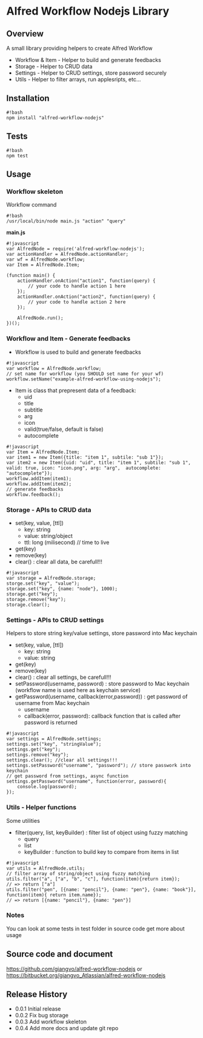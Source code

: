 Alfred Workflow Nodejs Library
=========

## Overview ##

A small library providing helpers to create Alfred Workflow

* Workflow & Item - Helper to build and generate feedbacks
* Storage - Helper to CRUD data
* Settings - Helper to CRUD settings, store password securely
* Utils  - Helper to filter arrays, run applesripts, etc...

## Installation ##

```
#!bash
npm install "alfred-workflow-nodejs"
```
## Tests ##

```
#!bash
npm test
```
## Usage ##
### Workflow skeleton ###
Workflow command
```
#!bash
/usr/local/bin/node main.js "action" "query"
```
**main.js**
```
#!javascript
var AlfredNode = require('alfred-workflow-nodejs');
var actionHandler = AlfredNode.actionHandler;
var wf = AlfredNode.workflow;
var Item = AlfredNode.Item;

(function main() {
    actionHandler.onAction("action1", function(query) {
        // your code to handle action 1 here
    });
    actionHandler.onAction("action2", function(query) {
        // your code to handle action 2 here
    });

    AlfredNode.run();
})();
```

### Workflow and Item - Generate feedbacks ###
* Workflow is used to build and generate feedbacks

```
#!javascript
var workflow = AlfredNode.workflow;
// set name for workflow (you SHOULD set name for your wf)
workflow.setName("example-alfred-workflow-using-nodejs");
```

* Item is class that prepresent data of a feedback:
    * uid
    * title
    * subtitle
    * arg
    * icon
    * valid(true/false, default is false)
    * autocomplete

```
#!javascript
var Item = AlfredNode.Item;
var item1 = new Item({title: "item 1", subtile: "sub 1"});
var item2 = new Item({uid: "uid", title: "item 1", subtile: "sub 1", valid: true, icon: "icon.png", arg: "arg",  autocomplete: "autocomplete"});
workflow.addItem(item1);
workflow.addItem(item2);
// generate feedbacks
workflow.feedback();

```

### Storage - APIs to CRUD data ###
* set(key, value, [ttl])
    * key: string
    * value: string/object
    * ttl: long (milisecond) // time to live 
* get(key)
* remove(key)
* clear() : clear all data, be carefull!!!

```
#!javascript
var storage = AlfredNode.storage;
storge.set("key", "value");
storage.set("key", {name: "node"}, 1000);
storage.get("key");
storage.remove("key");
storage.clear();
```
    
### Settings - APIs to CRUD settings ###
Helpers to store string key/value settings, store password into Mac keychain

* set(key, value, [ttl])
    * key: string
    * value: string
* get(key)
* remove(key)
* clear() : clear all settings, be carefull!!!
* setPassword(username, password) : store password to Mac keychain (workflow name is used here as keychain service)
* getPassword(username, callback(error,password)) : get password of username from Mac keychain
    * username
    * callback(error, password): callback function that is called after password is returned

```
#!javascript
var settings = AlfredNode.settings;
settings.set("key", "stringValue");
settings.get("key");
settings.remove("key");
settings.clear(); //clear all settings!!!
settings.setPassword("username", "password"); // store passwork into keychain
// get password from settings, async function
settings.getPassword("username", function(error, password){
    console.log(password);
});
```
  
### Utils - Helper functions ###
Some utilities

* filter(query, list, keyBuilder) : filter list of object using fuzzy matching
    * query
    * list
    * keyBuilder : function to build key to compare from items in list
    
```
#!javascript
var utils = AlfredNode.utils;
// filter array of string/object using fuzzy matching
utils.filter("a", ["a", "b", "c"], function(item){return item});
// => return ["a"]
utils.filter("pen", [{name: "pencil"}, {name: "pen"}, {name: "book"}], function(item){ return item.name});
// => return [{name: "pencil"}, {name: "pen"}]
```

### Notes ###
You can look at some tests in test folder in source code get more about usage

## Source code and document ##
https://github.com/giangvo/alfred-workflow-nodejs
or 
https://bitbucket.org/giangvo_Atlassian/alfred-workflow-nodejs

## Release History ##
* 0.0.1 Initial release
* 0.0.2 Fix bug storage
* 0.0.3 Add workflow skeleton
* 0.0.4 Add more docs and update git repo